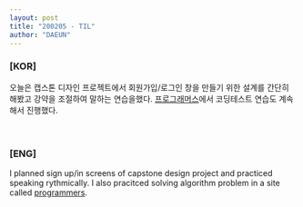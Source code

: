 ```yaml
---
layout: post
title: "200205 - TIL"
author: "DAEUN"
---
```


### [KOR]
오늘은 캡스톤 디자인 프로젝트에서 회원가입/로그인 창을 만들기 위한 설계를 간단히 해봤고 강약을 조절하여 말하는 연습을했다. [프로그래머스](https://programmers.co.kr)에서 코딩테스트 연습도 계속해서 진행했다.
<br><br><br>
### [ENG]
I planned sign up/in screens of capstone design project and practiced speaking rythmically. I also pracitced solving algorithm problem in a site called [programmers](https://programmers.co.kr).